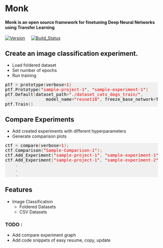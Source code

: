 # Monk
#### Monk is an open source framework for finetuning Deep Neural Networks using Transfer Learning
[![Version](https://img.shields.io/badge/version-v1.0-lightgrey)](https://github.com/abhi-kumar/monk_v1) &nbsp; &nbsp;
[![Build_Status](https://img.shields.io/badge/build-passing-green)](https://github.com/abhi-kumar/monk_v1)


## Create an image classification experiment.
- Load foldered dataset
- Set number of epochs
- Run training


<pre style="color:#000000;background:#f1f0f0;">ptf <span style="color:#806030; ">=</span> prototype<span style="color:#806030; ">(</span>verbose<span style="color:#806030; ">=</span><span style="color:#c00000; ">1</span><span style="color:#806030; ">)</span>
ptf<span style="color:#806030; ">.</span>Prototype<span style="color:#806030; ">(</span><span style="color:#800000; ">"</span><span style="color:#e60000; ">sample-project-1</span><span style="color:#800000; ">"</span><span style="color:#806030; ">,</span> <span style="color:#800000; ">"</span><span style="color:#e60000; ">sample-experiment-1</span><span style="color:#800000; ">"</span><span style="color:#806030; ">)</span>
ptf<span style="color:#806030; ">.</span>Default<span style="color:#806030; ">(</span>dataset_path<span style="color:#806030; ">=</span><span style="color:#800000; ">"</span><span style="color:#e60000; ">./dataset_cats_dogs_train/</span><span style="color:#800000; ">"</span><span style="color:#806030; ">,</span> 
    			model_name<span style="color:#806030; ">=</span><span style="color:#800000; ">"</span><span style="color:#e60000; ">resnet18</span><span style="color:#800000; ">"</span><span style="color:#806030; ">,</span> freeze_base_network<span style="color:#806030; ">=</span>True<span style="color:#806030; ">,</span> num_epochs<span style="color:#806030; ">=</span><span style="color:#c00000; ">2</span><span style="color:#806030; ">)</span>
ptf<span style="color:#806030; ">.</span>Train<span style="color:#806030; ">(</span><span style="color:#806030; ">)</span>
</pre>

## Compare Experiments

- Add created experiments with different hyperparameters
- Generate comparison plots

<pre style="color:#000000;background:#f1f0f0;">ctf <span style="color:#806030; ">=</span> compare<span style="color:#806030; ">(</span>verbose<span style="color:#806030; ">=</span><span style="color:#c00000; ">1</span><span style="color:#806030; ">)</span><span style="color:#806030; ">;</span>
ctf<span style="color:#806030; ">.</span>Comparison<span style="color:#806030; ">(</span><span style="color:#800000; ">"</span><span style="color:#e60000; ">Sample-Comparison-1</span><span style="color:#800000; ">"</span><span style="color:#806030; ">)</span><span style="color:#806030; ">;</span>
ctf<span style="color:#806030; ">.</span>Add_Experiment<span style="color:#806030; ">(</span><span style="color:#800000; ">"</span><span style="color:#e60000; ">sample-project-1</span><span style="color:#800000; ">"</span><span style="color:#806030; ">,</span> <span style="color:#800000; ">"</span><span style="color:#e60000; ">sample-experiment-1</span><span style="color:#800000; ">"</span><span style="color:#806030; ">)</span><span style="color:#806030; ">;</span>
ctf<span style="color:#806030; ">.</span>Add_Experiment<span style="color:#806030; ">(</span><span style="color:#800000; ">"</span><span style="color:#e60000; ">sample-project-1</span><span style="color:#800000; ">"</span><span style="color:#806030; ">,</span> <span style="color:#800000; ">"</span><span style="color:#e60000; ">sample-experiment-2</span><span style="color:#800000; ">"</span><span style="color:#806030; ">)</span><span style="color:#806030; ">;</span>
    <span style="color:#806030; ">.</span>
    <span style="color:#806030; ">.</span> 
    <span style="color:#806030; ">.</span>
</pre>




## Features 
- Image Classification
    - Foldered Datasets
    - CSV Datasets


### TODO :
- Add compare experiment graph
- Add code snippets of easy resume, copy, update


